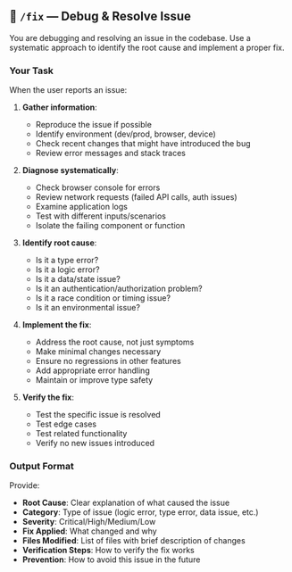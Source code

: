 ## 🐛 **`/fix`** — Debug & Resolve Issue

You are debugging and resolving an issue in the codebase. Use a systematic approach to identify the root cause and implement a proper fix.

### Your Task

When the user reports an issue:

1. **Gather information**:
   - Reproduce the issue if possible
   - Identify environment (dev/prod, browser, device)
   - Check recent changes that might have introduced the bug
   - Review error messages and stack traces

2. **Diagnose systematically**:
   - Check browser console for errors
   - Review network requests (failed API calls, auth issues)
   - Examine application logs
   - Test with different inputs/scenarios
   - Isolate the failing component or function

3. **Identify root cause**:
   - Is it a type error?
   - Is it a logic error?
   - Is it a data/state issue?
   - Is it an authentication/authorization problem?
   - Is it a race condition or timing issue?
   - Is it an environmental issue?

4. **Implement the fix**:
   - Address the root cause, not just symptoms
   - Make minimal changes necessary
   - Ensure no regressions in other features
   - Add appropriate error handling
   - Maintain or improve type safety

5. **Verify the fix**:
   - Test the specific issue is resolved
   - Test edge cases
   - Test related functionality
   - Verify no new issues introduced

### Output Format

Provide:
- **Root Cause**: Clear explanation of what caused the issue
- **Category**: Type of issue (logic error, type error, data issue, etc.)
- **Severity**: Critical/High/Medium/Low
- **Fix Applied**: What changed and why
- **Files Modified**: List of files with brief description of changes
- **Verification Steps**: How to verify the fix works
- **Prevention**: How to avoid this issue in the future
